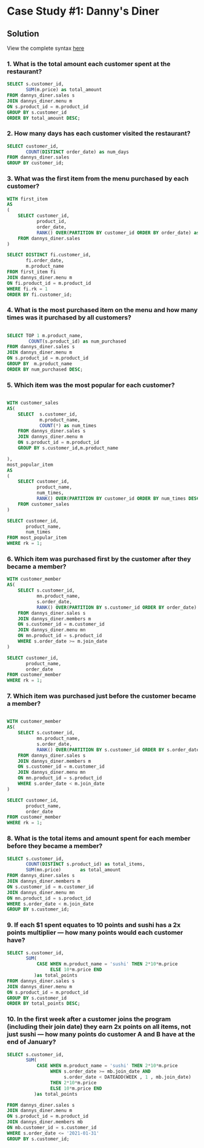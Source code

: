 
# Case Study #1: Danny's Diner

## Solution
View the complete syntax [here](https://github.com/Haazem/Data-Analysis-Projects/blob/main/8-Week-SQL-Challenge/Case%20Study%20%231%20-%20Danny's%20Diner/SQL_Code/Case%20Study%20%231%20-%20Danny's%20Diner.sql)

### 1. What is the total amount each customer spent at the restaurant?

```sql
SELECT s.customer_id,
       SUM(m.price) as total_amount
FROM dannys_diner.sales s 
JOIN dannys_diner.menu m 
ON s.product_id = m.product_id
GROUP BY s.customer_id
ORDER BY total_amount DESC;

```

### 2. How many days has each customer visited the restaurant?

```sql
SELECT customer_id,
       COUNT(DISTINCT order_date) as num_days
FROM dannys_diner.sales  
GROUP BY customer_id;
```

### 3. What was the first item from the menu purchased by each customer?

```sql
WITH first_item
AS
(
	SELECT customer_id,
		   product_id,
		   order_date,
		   RANK() OVER(PARTITION BY customer_id ORDER BY order_date) as rk
	FROM dannys_diner.sales
)

SELECT DISTINCT fi.customer_id,
	   fi.order_date,
	   m.product_name
FROM first_item fi 
JOIN dannys_diner.menu m 
ON fi.product_id = m.product_id
WHERE fi.rk = 1
ORDER BY fi.customer_id;
```

### 4. What is the most purchased item on the menu and how many times was it purchased by all customers?

```sql

SELECT TOP 1 m.product_name,
		COUNT(s.product_id) as num_purchased
FROM dannys_diner.sales s 
JOIN dannys_diner.menu m 
ON s.product_id = m.product_id
GROUP BY  m.product_name
ORDER BY num_purchased DESC;

```
### 5. Which item was the most popular for each customer?

```sql

WITH customer_sales
AS(
	SELECT  s.customer_id,
			m.product_name,
			COUNT(*) as num_times
	FROM dannys_diner.sales s 
	JOIN dannys_diner.menu m
	ON s.product_id = m.product_id
	GROUP BY s.customer_id,m.product_name

),
most_popular_item
AS
(
	SELECT customer_id,
	       product_name,
		   num_times,
		   RANK() OVER(PARTITION BY customer_id ORDER BY num_times DESC) rk
	FROM customer_sales
)

SELECT customer_id,
       product_name,
	   num_times
FROM most_popular_item
WHERE rk = 1;
```
### 6. Which item was purchased first by the customer after they became a member?

```sql
WITH customer_member
AS(
	SELECT s.customer_id,
		   mn.product_name,
		   s.order_date,
		   RANK() OVER(PARTITION BY s.customer_id ORDER BY order_date) as rk
	FROM dannys_diner.sales s 
	JOIN dannys_diner.members m
	ON s.customer_id = m.customer_id
	JOIN dannys_diner.menu mn 
	ON mn.product_id = s.product_id
	WHERE s.order_date >= m.join_date
)

SELECT customer_id,
	   product_name,
	   order_date
FROM customer_member
WHERE rk = 1;
```

### 7. Which item was purchased just before the customer became a member?

```sql

WITH customer_member
AS(
	SELECT s.customer_id,
		   mn.product_name,
		   s.order_date,
		   RANK() OVER(PARTITION BY s.customer_id ORDER BY s.order_date DESC) as rk
	FROM dannys_diner.sales s 
	JOIN dannys_diner.members m
	ON s.customer_id = m.customer_id
	JOIN dannys_diner.menu mn
	ON mn.product_id = s.product_id
	WHERE s.order_date < m.join_date
)

SELECT customer_id,
       product_name,
	   order_date
FROM customer_member
WHERE rk = 1;
```
### 8. What is the total items and amount spent for each member before they became a member?

```sql
SELECT s.customer_id,
	   COUNT(DISTINCT s.product_id) as total_items,
	   SUM(mn.price)       as total_amount
FROM dannys_diner.sales s 
JOIN dannys_diner.members m
ON s.customer_id = m.customer_id
JOIN dannys_diner.menu mn 
ON mn.product_id = s.product_id
WHERE s.order_date < m.join_date
GROUP BY s.customer_id;
```

### 9. If each $1 spent equates to 10 points and sushi has a 2x points multiplier — how many points would each customer have?

```sql
SELECT s.customer_id,
	   SUM(	
		   CASE WHEN m.product_name = 'sushi' THEN 2*10*m.price
				ELSE 10*m.price END
		  )as total_points
FROM dannys_diner.sales s 
JOIN dannys_diner.menu m 
ON s.product_id = m.product_id
GROUP BY s.customer_id
ORDER BY total_points DESC;

```

### 10. In the first week after a customer joins the program (including their join date) they earn 2x points on all items, not just sushi — how many points do customer A and B have at the end of January?

```sql
SELECT s.customer_id,
	   SUM(
		   CASE WHEN m.product_name = 'sushi' THEN 2*10*m.price
				WHEN s.order_date >= mb.join_date AND 
					 s.order_date < DATEADD(WEEK , 1 , mb.join_date)
				THEN 2*10*m.price
				ELSE 10*m.price END
		  )as total_points

FROM dannys_diner.sales s 
JOIN dannys_diner.menu m 
ON s.product_id = m.product_id
JOIN dannys_diner.members mb
ON mb.customer_id = s.customer_id
WHERE s.order_date <= '2021-01-31'
GROUP BY s.customer_id;

```


